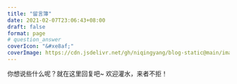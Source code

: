 ```yaml
---
title: "留言簿"
date: 2021-02-07T23:06:43+08:00
draft: false
format: page
# question_answer
coverIcon: "&#xe8af;"
coverImage: https://cdn.jsdelivr.net/gh/niqingyang/blog-static@main/images/2021/04/20210410225412-headerbg_guestbook.jpeg
---
```


你想说些什么呢？就在这里回复吧~ 欢迎灌水，来者不拒！ 
